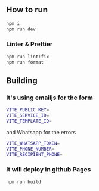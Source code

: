 ## How to run
```bash
npm i
npm run dev
```


### Linter & Prettier
```bash
npm run lint:fix
npm run format
```
## Building

### It's using emailjs for the form
```bash
VITE_PUBLIC_KEY=
VITE_SERVICE_ID=
VITE_TEMPLATE_ID=
```

and Whatsapp for the errors
```bash
VITE_WHATSAPP_TOKEN=
VITE_PHONE_NUMBER=
VITE_RECIPIENT_PHONE=
```

### It will deploy in github Pages
```bash
npm run build
```